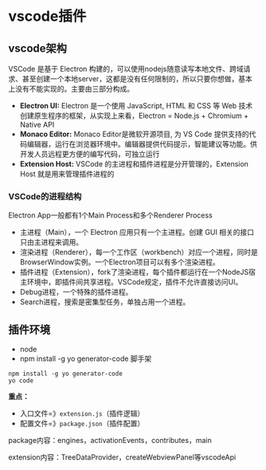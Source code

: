 # vscode插件

## vscode架构

VSCode 是基于 Electron 构建的，可以使用nodejs随意读写本地文件、跨域请求、甚至创建一个本地server，这都是没有任何限制的，所以只要你想做，基本上没有不能实现的。主要由三部分构成。

- **Electron UI:**
Electron 是一个使用 JavaScript, HTML 和 CSS 等 Web 技术创建原生程序的框架，从实现上来看，Electron = Node.js + Chromium + Native API
- **Monaco Editor:**
Monaco Editor是微软开源项目, 为 VS Code 提供支持的代码编辑器，运行在浏览器环境中。编辑器提供代码提示，智能建议等功能。供开发人员远程更方便的编写代码，可独立运行
- **Extension Host:**
VSCode 的主进程和插件进程是分开管理的，Extension Host 就是用来管理插件进程的

### VSCode的进程结构
Electron App一般都有1个Main Process和多个Renderer Process
- 主进程（Main），一个 Electron 应用只有一个主进程。创建 GUI 相关的接口只由主进程来调用。
- 渲染进程（Renderer），每一个工作区（workbench）对应一个进程，同时是BrowserWindow实例。一个Electron项目可以有多个渲染进程。
- 插件进程（Extension），fork了渲染进程，每个插件都运行在一个NodeJS宿主环境中，即插件间共享进程。VSCode规定，插件不允许直接访问UI。
- Debug进程，一个特殊的插件进程。
- Search进程，搜索是密集型任务，单独占用一个进程。

## 插件环境
- node
- npm install -g yo generator-code 脚手架

```
npm install -g yo generator-code
yo code
```
**重点：**
- 入口文件=》`extension.js`（插件逻辑）
- 配置文件=》`package.json`（插件配置）

package内容：engines，activationEvents，contributes，main

extension内容：TreeDataProvider，createWebviewPanel等vscodeApi

